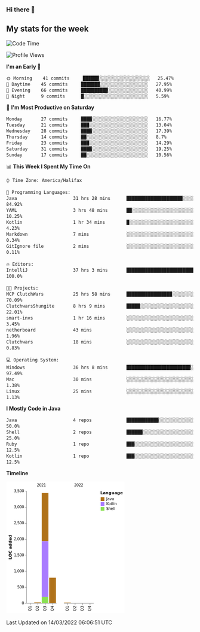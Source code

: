 ### Hi there 👋

## My stats for the week
<!--START_SECTION:waka-->
![Code Time](http://img.shields.io/badge/Code%20Time-68%20hrs%2018%20mins-blue)

![Profile Views](http://img.shields.io/badge/Profile%20Views-185-blue)

**I'm an Early 🐤** 

```text
🌞 Morning    41 commits     ██████░░░░░░░░░░░░░░░░░░░   25.47% 
🌆 Daytime    45 commits     ███████░░░░░░░░░░░░░░░░░░   27.95% 
🌃 Evening    66 commits     ██████████░░░░░░░░░░░░░░░   40.99% 
🌙 Night      9 commits      █░░░░░░░░░░░░░░░░░░░░░░░░   5.59%

```
📅 **I'm Most Productive on Saturday** 

```text
Monday       27 commits     ████░░░░░░░░░░░░░░░░░░░░░   16.77% 
Tuesday      21 commits     ███░░░░░░░░░░░░░░░░░░░░░░   13.04% 
Wednesday    28 commits     ████░░░░░░░░░░░░░░░░░░░░░   17.39% 
Thursday     14 commits     ██░░░░░░░░░░░░░░░░░░░░░░░   8.7% 
Friday       23 commits     ███░░░░░░░░░░░░░░░░░░░░░░   14.29% 
Saturday     31 commits     ████░░░░░░░░░░░░░░░░░░░░░   19.25% 
Sunday       17 commits     ██░░░░░░░░░░░░░░░░░░░░░░░   10.56%

```


📊 **This Week I Spent My Time On** 

```text
⌚︎ Time Zone: America/Halifax

💬 Programming Languages: 
Java                     31 hrs 28 mins      █████████████████████░░░░   84.92% 
YAML                     3 hrs 48 mins       ██░░░░░░░░░░░░░░░░░░░░░░░   10.25% 
Kotlin                   1 hr 34 mins        █░░░░░░░░░░░░░░░░░░░░░░░░   4.23% 
Markdown                 7 mins              ░░░░░░░░░░░░░░░░░░░░░░░░░   0.34% 
GitIgnore file           2 mins              ░░░░░░░░░░░░░░░░░░░░░░░░░   0.11%

🔥 Editors: 
IntelliJ                 37 hrs 3 mins       █████████████████████████   100.0%

🐱‍💻 Projects: 
MCP ClutchWars           25 hrs 58 mins      █████████████████░░░░░░░░   70.09% 
ClutchwarsShungite       8 hrs 9 mins        █████░░░░░░░░░░░░░░░░░░░░   22.01% 
smart-invs               1 hr 16 mins        ░░░░░░░░░░░░░░░░░░░░░░░░░   3.45% 
netherboard              43 mins             ░░░░░░░░░░░░░░░░░░░░░░░░░   1.96% 
Clutchwars               18 mins             ░░░░░░░░░░░░░░░░░░░░░░░░░   0.83%

💻 Operating System: 
Windows                  36 hrs 8 mins       ████████████████████████░   97.49% 
Mac                      30 mins             ░░░░░░░░░░░░░░░░░░░░░░░░░   1.38% 
Linux                    25 mins             ░░░░░░░░░░░░░░░░░░░░░░░░░   1.13%

```

**I Mostly Code in Java** 

```text
Java                     4 repos             ████████████░░░░░░░░░░░░░   50.0% 
Shell                    2 repos             ██████░░░░░░░░░░░░░░░░░░░   25.0% 
Ruby                     1 repo              ███░░░░░░░░░░░░░░░░░░░░░░   12.5% 
Kotlin                   1 repo              ███░░░░░░░░░░░░░░░░░░░░░░   12.5%

```


**Timeline**

![Chart not found](https://raw.githubusercontent.com/lyndseyy/lyndseyy/main/charts/bar_graph.png) 


 Last Updated on 14/03/2022 06:06:51 UTC
<!--END_SECTION:waka-->
